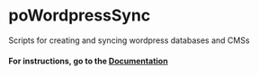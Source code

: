 # poWordpressSync
Scripts for creating and syncing wordpress databases and CMSs

#### For instructions, go to the [Documentation](./wordpress/README.md)

